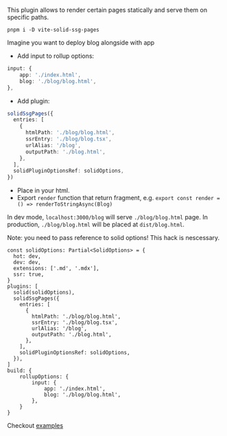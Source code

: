 This plugin allows to render certain pages statically and serve them on specific paths.

`pnpm i -D vite-solid-ssg-pages`

Imagine you want to deploy blog alongside with app

- Add input to rollup options:

```ts
input: {
    app: './index.html',
    blog: './blog/blog.html',
},
```

- Add plugin:

```ts
solidSsgPages({
  entries: [
    {
      htmlPath: './blog/blog.html',
      ssrEntry: './blog/blog.tsx',
      urlAlias: '/blog',
      outputPath: './blog.html',
    },
  ],
  solidPluginOptionsRef: solidOptions,
})
```
- Place <!--ssr-outlet--> in your html.
- Export `render` function that return fragment, e.g. `export const render = () => renderToStringAsync(Blog)`


In dev mode, `localhost:3000/blog` will serve `./blog/blog.html` page.
In production, `./blog/blog.html` will be placed at `dist/blog.html`.

Note: you need to pass reference to solid options! This hack is nescessary.

```tsx
const solidOptions: Partial<SolidOptions> = {
  hot: dev,
  dev: dev,
  extensions: ['.md', '.mdx'],
  ssr: true,
}
plugins: [
  solid(solidOptions),
  solidSsgPages({
    entries: [
      {
        htmlPath: './blog/blog.html',
        ssrEntry: './blog/blog.tsx',
        urlAlias: '/blog',
        outputPath: './blog.html',
      },
    ],
    solidPluginOptionsRef: solidOptions,
  }),
]
build: {
    rollupOptions: {
        input: {
            app: './index.html',
            blog: './blog/blog.html',
        },
    }
}
```

Checkout [examples](/examples/)
